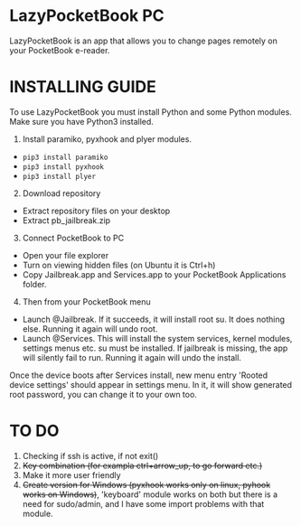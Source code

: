 # LazyPocketBook PC
LazyPocketBook is an app that allows you to change pages remotely on your PocketBook e-reader.

# INSTALLING GUIDE
To use LazyPocketBook you must install Python and some Python modules.
Make sure you have Python3 installed.
1. Install paramiko, pyxhook and plyer modules.

* `pip3 install paramiko`
* `pip3 install pyxhook`
* `pip3 install plyer`

2. Download repository
* Extract repository files on your desktop
* Extract pb_jailbreak.zip
3. Connect PocketBook to PC
* Open your file explorer
* Turn on viewing hidden files (on Ubuntu it is Ctrl+h)
* Copy Jailbreak.app and Services.app to your PocketBook Applications folder.
4. Then from your PocketBook menu
* Launch @Jailbreak. If it succeeds, it will install root su. It does nothing else. Running it again will undo root.
* Launch @Services. This will install the system services, kernel modules, settings menus etc. su must be installed. If jailbreak is missing, the app will silently fail to run. Running it again will undo the install.

Once the device boots after Services install, new menu entry 'Rooted device settings' should appear in settings menu. In it, it will show generated root password, you can change it to your own too.

# TO DO 
1. Checking if ssh is active, if not exit()
2. ~~Key combination (for exampla ctrl+arrow_up, to go forward etc.)~~
3. Make it more user friendly
4. ~~Create version for Windows (pyxhook works only on linux, pyhook works on Windows)~~, 'keyboard' module works on both but there is a need for sudo/admin, and I have some import problems with that module.
